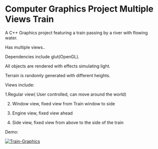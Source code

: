 # Computer Graphics Project Multiple Views Train
A C++ Graphics project featuring a train passing by a river with flowing water.

Has multiple views.. 

Dependencies include glut(OpenGL).

All objects are rendered with effects simulating  light.

Terrain is randomly generated with different heights.

Views include:

1.Regular view( User controlled, can move around the world)

2. Window view, fixed view from Train window to side

3. Engine view, fixed view ahead

4. Side view, fixed view from above to the side of the train


Demo: 

[![Train-Graphics](http://img.youtube.com/vi/bdV5wjRKdzA/0.jpg)](http://www.youtube.com/watch?v=bdV5wjRKdzA)

